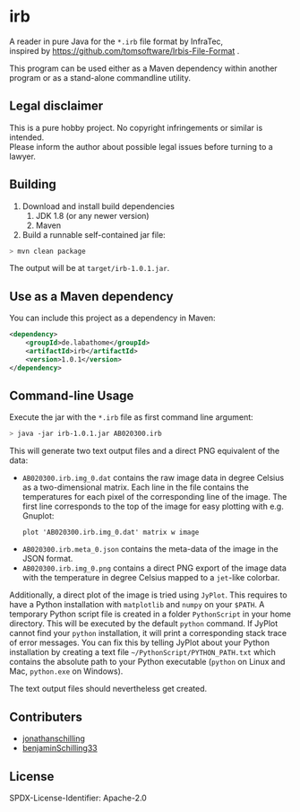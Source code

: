 # irb

A reader in pure Java for the `*.irb` file format by InfraTec,  
inspired by https://github.com/tomsoftware/Irbis-File-Format .

This program can be used either as a Maven dependency within another program
or as a stand-alone commandline utility.

## Legal disclaimer

This is a pure hobby project. No copyright infringements or similar is intended.  
Please inform the author about possible legal issues before turning to a lawyer.

## Building

1. Download and install build dependencies
   1. JDK 1.8 (or any newer version)
   2. Maven
2. Build a runnable self-contained jar file:

```bash
> mvn clean package
```

The output will be at `target/irb-1.0.1.jar`.

## Use as a Maven dependency

You can include this project as a dependency in Maven:

```xml
<dependency>
    <groupId>de.labathome</groupId>
    <artifactId>irb</artifactId>
    <version>1.0.1</version>
</dependency>
```

## Command-line Usage

Execute the jar with the `*.irb` file as first command line argument:
 
```bash
> java -jar irb-1.0.1.jar AB020300.irb
```

This will generate two text output files and a direct PNG equivalent of the data:
 * `AB020300.irb.img_0.dat` contains the raw image data in degree Celsius as a two-dimensional matrix.
   Each line in the file contains the temperatures for each pixel of the corresponding line of the image.
   The first line corresponds to the top of the image for easy plotting with e.g. Gnuplot:
   ```
   plot 'AB020300.irb.img_0.dat' matrix w image
   ```
 * `AB020300.irb.meta_0.json` contains the meta-data of the image in the JSON format.
 * `AB020300.irb.img_0.png` contains a direct PNG export of the image data
   with the temperature in degree Celsius mapped to a `jet`-like colorbar.
 
Additionally, a direct plot of the image is tried using `JyPlot`.
This requires to have a Python installation with `matplotlib` and `numpy` on your `$PATH`.
A temporary Python script file is created in a folder `PythonScript` in your home directory.
This will be executed by the default `python` command.
If JyPlot cannot find your `python` installation, it will print a corresponding stack trace of error messages.
You can fix this by telling JyPlot about your Python installation by creating a text file
`~/PythonScript/PYTHON_PATH.txt` which contains the absolute path to your Python executable
(`python` on Linux and Mac, `python.exe` on Windows).

The text output files should nevertheless get created.

## Contributers

 * [jonathanschilling](https://github.com/jonathanschilling)
 * [benjaminSchilling33](https://github.com/benjaminschilling33)

## License

SPDX-License-Identifier: Apache-2.0
